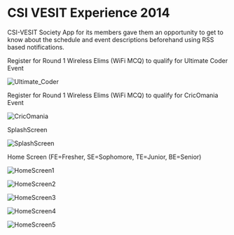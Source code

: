 # CSI VESIT Experience 2014

CSI-VESIT Society App for its members gave them an opportunity to get to know about the schedule and event descriptions beforehand using RSS based notifications.

Register for Round 1 Wireless Elims (WiFi MCQ) to qualify for Ultimate Coder Event 

![Ultimate_Coder](https://raw.githubusercontent.com/riteshRcH/CSI_VESIT_Experience_2014/master/screenshots/Ultimate_Coder.png)

Register for Round 1 Wireless Elims (WiFi MCQ) to qualify for CricOmania Event 

![CricOmania](https://raw.githubusercontent.com/riteshRcH/CSI_VESIT_Experience_2014/master/screenshots/CricOmania.png)

SplashScreen

![SplashScreen](https://raw.githubusercontent.com/riteshRcH/CSI_VESIT_Experience_2014/master/screenshots/SplashScreen.png)

Home Screen (FE=Fresher, SE=Sophomore, TE=Junior, BE=Senior)

![HomeScreen1](https://raw.githubusercontent.com/riteshRcH/CSI_VESIT_Experience_2014/master/screenshots/HomeScreen1.png)

![HomeScreen2](https://raw.githubusercontent.com/riteshRcH/CSI_VESIT_Experience_2014/master/screenshots/HomeScreen2.png)

![HomeScreen3](https://raw.githubusercontent.com/riteshRcH/CSI_VESIT_Experience_2014/master/screenshots/HomeScreen3.png)

![HomeScreen4](https://raw.githubusercontent.com/riteshRcH/CSI_VESIT_Experience_2014/master/screenshots/HomeScreen4.png)

![HomeScreen5](https://raw.githubusercontent.com/riteshRcH/CSI_VESIT_Experience_2014/master/screenshots/HomeScreen5.png)
